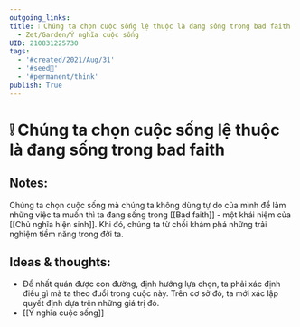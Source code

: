 ```yaml
---
outgoing_links:
title: ❕ Chúng ta chọn cuộc sống lệ thuộc là đang sống trong bad faith
  - Zet/Garden/Ý nghĩa cuộc sống
UID: 210831225730
tags:
  - '#created/2021/Aug/31'
  - '#seed🥜'
  - '#permanent/think'
publish: True
---
```

# ❕ Chúng ta chọn cuộc sống lệ thuộc là đang sống trong bad faith

## Notes:
Chúng ta chọn cuộc sống mà chúng ta không dùng tự do của mình để làm những việc ta muốn thì ta đang sống trong [[Bad faith]] - một khái niệm của [[Chủ nghĩa hiện sinh]]. Khi đó, chúng ta từ chối khám phá những trải nghiệm tiềm năng trong đời ta.

## Ideas & thoughts:
- Để nhất quán được con đường, định hướng lựa chọn, ta phải xác định điều gì mà ta theo đuổi trong cuộc này. Trên cơ sở đó, ta mới xác lập quyết định dựa trên những giá trị đó.
- [[Ý nghĩa cuộc sống]]
